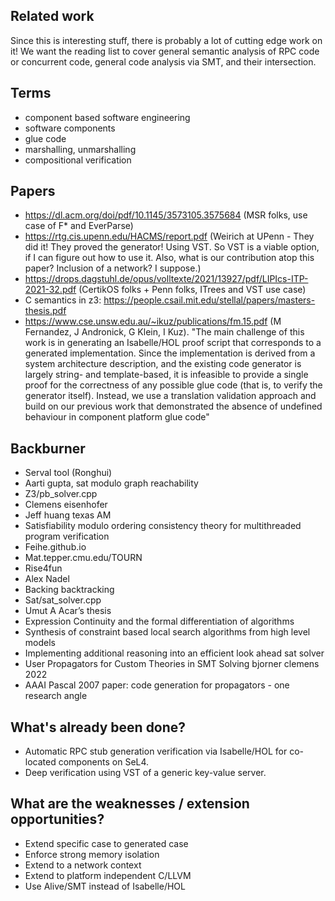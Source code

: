 ## Related work

Since this is interesting stuff, there is probably a lot of cutting edge work on it! We want the reading list to cover general semantic analysis of RPC code or concurrent code, general code analysis via SMT, and their intersection.

## Terms

- component based software engineering
- software components
- glue code
- marshalling, unmarshalling
- compositional verification

## Papers

- https://dl.acm.org/doi/pdf/10.1145/3573105.3575684 (MSR folks, use case of F* and EverParse)
- https://rtg.cis.upenn.edu/HACMS/report.pdf (Weirich at UPenn - They did it! They proved the generator! Using VST. So VST is a viable option, if I can figure out how to use it. Also, what is our contribution atop this paper? Inclusion of a network? I suppose.)
- https://drops.dagstuhl.de/opus/volltexte/2021/13927/pdf/LIPIcs-ITP-2021-32.pdf (CertikOS folks + Penn folks, ITrees and VST use case)
- C semantics in z3: https://people.csail.mit.edu/stellal/papers/masters-thesis.pdf
- https://www.cse.unsw.edu.au/~ikuz/publications/fm.15.pdf (M Fernandez, J Andronick, G Klein, I Kuz). "The main challenge of this work is in generating an Isabelle/HOL proof script that corresponds to a generated implementation. Since the implementation is derived from a system architecture description, and the existing code generator is largely string- and template-based, it is infeasible to provide a single proof for the correctness of any possible glue code (that is, to verify the generator itself). Instead, we use a translation validation approach and build on our previous work that demonstrated the absence of undefined behaviour in component platform glue code"

## Backburner

- Serval tool (Ronghui)
- Aarti gupta, sat modulo graph reachability
- Z3/pb_solver.cpp
- Clemens eisenhofer
- Jeff huang texas AM
- Satisfiability modulo ordering consistency theory for multithreaded program verification
- Feihe.github.io
- Mat.tepper.cmu.edu/TOURN
- Rise4fun
- Alex Nadel
- Backing backtracking
- Sat/sat_solver.cpp
- Umut A Acar’s thesis
- Expression Continuity and the formal differentiation of algorithms
- Synthesis of constraint based local search algorithms from high level models
- Implementing additional reasoning into an efficient look ahead sat solver
- User Propagators for Custom Theories in SMT Solving bjorner clemens 2022
- AAAI Pascal 2007 paper: code generation for propagators - one research angle

## What's already been done?

- Automatic RPC stub generation verification via Isabelle/HOL for co-located components on SeL4.
- Deep verification using VST of a generic key-value server.

## What are the weaknesses / extension opportunities?

- Extend specific case to generated case
- Enforce strong memory isolation
- Extend to a network context
- Extend to platform independent C/LLVM
- Use Alive/SMT instead of Isabelle/HOL